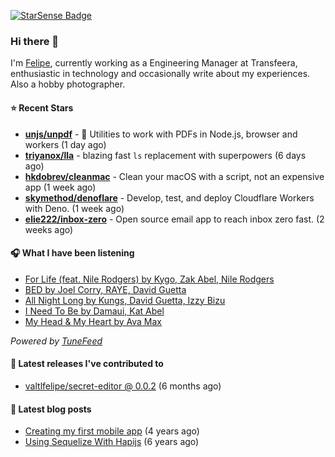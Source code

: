 <a href="https://starsense.app/developer-types" target="_blank"><img src="https://starsense.app/api/badge/?user=valtlfelipe" alt="StarSense Badge"></a>

### Hi there 👋

I'm [Felipe](https://felipevm.com), currently working as a Engineering Manager at Transfeera, enthusiastic in technology and occasionally write about my experiences. Also a hobby photographer.

#### ⭐ Recent Stars
- **[unjs/unpdf](https://github.com/unjs/unpdf)** - 📄 Utilities to work with PDFs in Node.js, browser and workers (1 day ago)
- **[triyanox/lla](https://github.com/triyanox/lla)** - blazing fast `ls` replacement with superpowers (6 days ago)
- **[hkdobrev/cleanmac](https://github.com/hkdobrev/cleanmac)** - Clean your macOS with a script, not an expensive app (1 week ago)
- **[skymethod/denoflare](https://github.com/skymethod/denoflare)** - Develop, test, and deploy Cloudflare Workers with Deno. (1 week ago)
- **[elie222/inbox-zero](https://github.com/elie222/inbox-zero)** - Open source email app to reach inbox zero fast. (2 weeks ago)

#### 🎧 What I have been listening
- [For Life (feat. Nile Rodgers) by Kygo, Zak Abel, Nile Rodgers](https://open.spotify.com/track/4QfikoJtCEiOj7G5R9m3sP)
- [BED by Joel Corry, RAYE, David Guetta](https://open.spotify.com/track/0siYMEsGrzzzlWLXK5zJfS)
- [All Night Long by Kungs, David Guetta, Izzy Bizu](https://open.spotify.com/track/1vQWFjEC34DHNXrRTFjDxe)
- [I Need To Be by Damaui, Kat Abel](https://open.spotify.com/track/2WW9Ui0oXgDRdUfNQQUrcA)
- [My Head &amp; My Heart by Ava Max](https://open.spotify.com/track/1KixkQVDUHggZMU9dUobgm)

_Powered by [TuneFeed](https://tunefeed.app?ref=valtlfelipe-gh-profile)_ 

#### 🚀 Latest releases I've contributed to


- [valtlfelipe/secret-editor @ 0.0.2](https://github.com/valtlfelipe/secret-editor/releases/tag/0.0.2) (6 months ago)

#### 📄 Latest blog posts
- [Creating my first mobile app](https://felipevm.com/posts/creating-my-first-mobile-app/) (4 years ago)
- [Using Sequelize With Hapijs](https://felipevm.com/posts/using-sequelize-with-hapijs/) (6 years ago)
